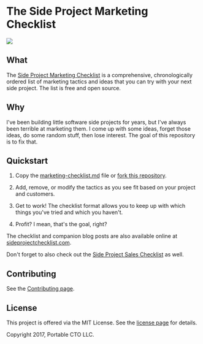 # The Side Project Marketing Checklist

[![](https://i.imgur.com/uZJHDXL.jpg)](https://www.sideprojectchecklist.com/marketing-checklist)


## What

The [Side Project Marketing Checklist](https://www.sideprojectchecklist.com/marketing-checklist) is a comprehensive, chronologically ordered list of marketing tactics and ideas that you can try with your next side project. The list is free and open source.


## Why

I've been building little software side projects for years, but I've always been terrible at marketing them. I come up with some ideas, forget those ideas, do some random stuff, then lose interest. The goal of this repository is to fix that.


## Quickstart

1. Copy the [marketing-checklist.md](marketing-checklist.md) file or [fork this repository](https://github.com/karllhughes/side-project-marketing).

2. Add, remove, or modify the tactics as you see fit based on your project and customers.

3. Get to work! The checklist format allows you to keep up with which things you've tried and which you haven't.

4. Profit? I mean, that's the goal, right?

The checklist and companion blog posts are also available online at [sideprojectchecklist.com](https://www.sideprojectchecklist.com/).

Don't forget to also check out the [Side Project Sales Checklist](https://github.com/karllhughes/side-project-sales) as well.


## Contributing

See the [Contributing page](https://www.sideprojectchecklist.com/contributing/).


## License

This project is offered via the MIT License. See the [license page](https://www.sideprojectchecklist.com/license/) for details.

Copyright 2017, Portable CTO LLC.
